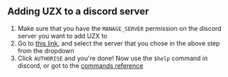## Adding UZX to a discord server

1. Make sure that you have the `MANAGE_SERVER` permission on the discord server you want to add UZX to
2. Go to [this link](#), and select the server that you chose in the above step from the dropdown
3. Click `AUTHORISE` and you're done! Now use the `$help` command in discord, or got to the [commands reference](/ref/commands)
